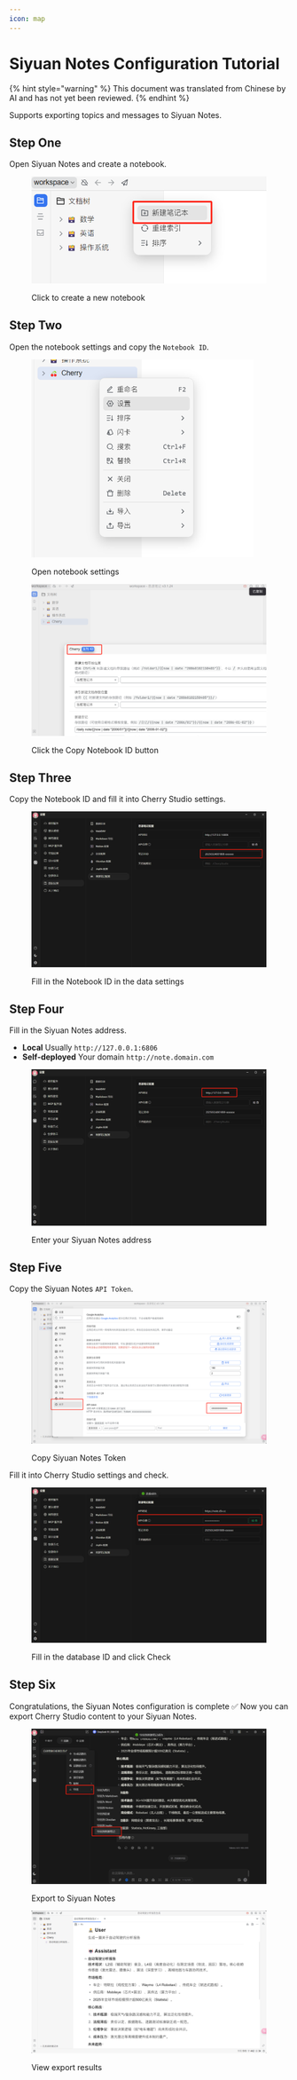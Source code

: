 ```yaml
---
icon: map
---
```

# Siyuan Notes Configuration Tutorial


{% hint style="warning" %}
This document was translated from Chinese by AI and has not yet been reviewed.
{% endhint %}




Supports exporting topics and messages to Siyuan Notes.

## Step One

Open Siyuan Notes and create a notebook.

<figure><img src="../.gitbook/assets/siyuan-image-1.png" alt=""><figcaption><p>Click to create a new notebook</p></figcaption></figure>

## Step Two

Open the notebook settings and copy the `Notebook ID`.

<figure><img src="../.gitbook/assets/siyuan-image-2.png" alt="" width="400"><figcaption><p>Open notebook settings</p></figcaption></figure>

<figure><img src="../.gitbook/assets/siyuan-image-3.png" alt=""><figcaption><p>Click the Copy Notebook ID button</p></figcaption></figure>

## Step Three

Copy the Notebook ID and fill it into Cherry Studio settings.

<figure><img src="../.gitbook/assets/siyuan-image-4.png" alt=""><figcaption><p>Fill in the Notebook ID in the data settings</p></figcaption></figure>

## Step Four

Fill in the Siyuan Notes address.

*   **Local**
    Usually `http://127.0.0.1:6806`
*   **Self-deployed**
    Your domain `http://note.domain.com`

<figure><img src="../.gitbook/assets/siyuan-image-5.png" alt=""><figcaption><p>Enter your Siyuan Notes address</p></figcaption></figure>

## Step Five

Copy the Siyuan Notes `API Token`.

<figure><img src="../.gitbook/assets/siyuan-image-6.png" alt=""><figcaption><p>Copy Siyuan Notes Token</p></figcaption></figure>

Fill it into Cherry Studio settings and check.

<figure><img src="../.gitbook/assets/siyuan-image-7.png" alt=""><figcaption><p>Fill in the database ID and click Check</p></figcaption></figure>

## Step Six

Congratulations, the Siyuan Notes configuration is complete ✅ Now you can export Cherry Studio content to your Siyuan Notes.

<figure><img src="../.gitbook/assets/siyuan-image-8.png" alt=""><figcaption><p>Export to Siyuan Notes</p></figcaption></figure>

<figure><img src="../.gitbook/assets/siyuan-image-9.png" alt=""><figcaption><p>View export results</p></figcaption></figure>